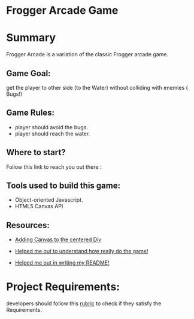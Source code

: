 Frogger Arcade Game
===============================
# Summary

Frogger Arcade is a variation of the classic Frogger arcade game.

## Game Goal:
get the player to other side (to the Water) without colliding with enemies ( Bugs!)

## Game Rules:
- player should avoid the bugs.
- player should reach the water.

## Where to start?
Follow this link to reach you out there :

## Tools used to build this game:
- Object-oriented Javascript.
- HTML5 Canvas API

## Resources:
- [Adding Canvas to the centered Div](https://stackoverflow.com/questions/11816431/how-to-add-a-html5-canvas-within-a-div)

- [ Helped me out to understand how really do the game!](http://htmlpreview.github.io/?https://github.com/rakan210/Udacity/blob/master/Udacity/Project%234%20ArcadeGame/index.html)

- [Helped me out in writing my README!](https://github.com/alexsales/frontend-nanodegree-frogger-arcade-game)

# Project Requirements:
developers should follow this
 [rubric](https://review.udacity.com/#!/projects/2696458597/rubric) to check if they satisfy the Requirements.
